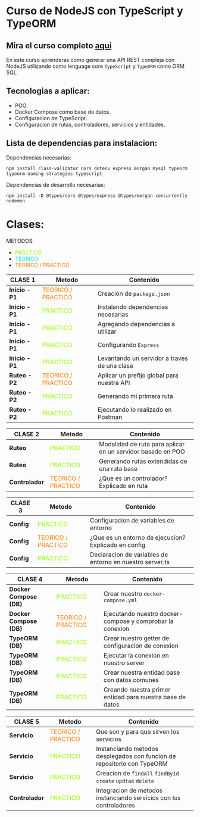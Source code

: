 # Curso de NodeJS con TypeScript y TypeORM

## Mira el curso completo [aqui](https://www.youtube.com/watch?v=8qteIhQe4ts&list=PLergODdA95keGVKSOPApWRw0XuA-ivH_u)

En este curso aprenderas como generar una API REST compleja con NodeJS utilizando como lenguage core `TypeScript` y `TypeORM` como ORM SQL.

## Tecnologias a aplicar:

- POO.
- Docker Compose como base de datos.
- Configuracion de TypeScript.
- Configuracion de rutas, controladores, servicios y entidades.

## Lista de dependencias para instalacion:

Dependencias necesarias:

```
npm install class-validator cors dotenv express morgan mysql typeorm typeorm-naming-strategies typescript
```

Dependencias de desarrollo necesarias:

```
npm install -D @types/cors @types/express @types/morgan concurrently nodemon
```

# Clases:

METODOS:

- <span style="color: #94fc03">PRACTICO</span>
- <span style="color: #03d7fc">TEORICO</span>
- <span style="color: #fc7b03">TEORICO / PRACTICO</span>

| CLASE 1         | Metodo                                                 | Contenido                                    |
| --------------- | ------------------------------------------------------ | -------------------------------------------- |
| **Inicio - P1** | <span style="color: #fc7b03">TEORICO / PRACTICO</span> | Creación de `package.json`                   |
| **Inicio - P1** | <span style="color: #94fc03">PRACTICO</span>           | Instalando dependencias necesarias           |
| **Inicio - P1** | <span style="color: #94fc03">PRACTICO</span>           | Agregando dependencias a utilizar            |
| **Inicio - P1** | <span style="color: #94fc03">PRACTICO</span>           | Configurando `Express`                       |
| **Inicio - P1** | <span style="color: #94fc03">PRACTICO</span>           | Levantando un servidor a traves de una clase |
| **Ruteo - P2**  | <span style="color: #fc7b03">TEORICO / PRACTICO</span> | Aplicar un prefijo global para nuestra API   |
| **Ruteo - P2**  | <span style="color: #94fc03">PRACTICO</span>           | Generando mi primera ruta                    |
| **Ruteo - P2**  | <span style="color: #94fc03">PRACTICO</span>           | Ejecutando lo realizado en Postman           |

| CLASE 2         | Metodo                                                 | Contenido                                                   |
| --------------- | ------------------------------------------------------ | ----------------------------------------------------------- |
| **Ruteo**       | <span style="color: #94fc03">PRACTICO</span>           | Modalidad de ruta para aplicar en un servidor basado en POO |
| **Ruteo**       | <span style="color: #94fc03">PRACTICO</span>           | Generando rutas extendidas de una ruta base                 |
| **Controlador** | <span style="color: #fc7b03">TEORICO / PRACTICO</span> | ¿Que es un controlador? Explicado en ruta                   |

| CLASE 3    | Metodo                                                 | Contenido                                                |
| ---------- | ------------------------------------------------------ | -------------------------------------------------------- |
| **Config** | <span style="color: #94fc03">PRACTICO</span>           | Configuracion de variables de entorno                    |
| **Config** | <span style="color: #fc7b03">TEORICO / PRACTICO</span> | ¿Que es un entorno de ejecucion? Explicado en config     |
| **Config** | <span style="color: #94fc03">PRACTICO</span>           | Declaracion de variables de entorno en nuestro server.ts |

| CLASE 4                 | Metodo                                                 | Contenido                                                 |
| ----------------------- | ------------------------------------------------------ | --------------------------------------------------------- |
| **Docker Compose (DB)** | <span style="color: #94fc03">PRACTICO</span>           | Crear nuestro `docker-compose.yml`                        |
| **Docker Compose (DB)** | <span style="color: #fc7b03">TEORICO / PRACTICO</span> | Ejecutando nuestro docker-compose y comprobar la conexion |
| **TypeORM (DB)**        | <span style="color: #94fc03">PRACTICO</span>           | Crear nuestro getter de configuracion de conexion         |
| **TypeORM (DB)**        | <span style="color: #94fc03">PRACTICO</span>           | Ejecutar la conexion en nuestro server                    |
| **TypeORM (DB)**        | <span style="color: #94fc03">PRACTICO</span>           | Crear nuestra entidad base con datos comunes              |
| **TypeORM (DB)**        | <span style="color: #94fc03">PRACTICO</span>           | Creando nuestra primer entidad para nuestra base de datos |

| CLASE 5         | Metodo                                                 | Contenido                                                               |
| --------------- | ------------------------------------------------------ | ----------------------------------------------------------------------- |
| **Servicio**    | <span style="color: #fc7b03">TEORICO / PRACTICO</span> | Que son y para que sirven los servicios                                 |
| **Servicio**    | <span style="color: #94fc03">PRACTICO</span>           | Instanciando metodos desplegados con funcion de repositorio con TypeORM |
| **Servicio**    | <span style="color: #94fc03">PRACTICO</span>           | Creacion de `findAll` `findById` `create` `updtae` `delete`             |
| **Controlador** | <span style="color: #94fc03">PRACTICO</span>           | Integracion de metodos instanciando servicios con los controladores     |
